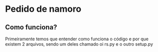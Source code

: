 # Pedido de namoro
## Como funciona?
Primeiramente temos que entender como funciona o código e por que existem 2 arquivos, sendo um deles chamado oi rs.py e o outro setup.py
